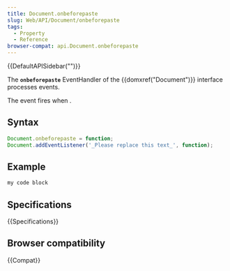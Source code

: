 ```yaml
---
title: Document.onbeforepaste
slug: Web/API/Document/onbeforepaste
tags:
  - Property
  - Reference
browser-compat: api.Document.onbeforepaste
---
```

{{DefaultAPISidebar("")}}

The **`onbeforepaste`** EventHandler of the {{domxref("Document")}} interface processes  events.

The  event fires when .

## Syntax

```js
Document.onbeforepaste = function;
Document.addEventListener('_Please replace this text_', function);
```

## Example

```js
my code block
```

## Specifications

{{Specifications}}

## Browser compatibility

{{Compat}}

